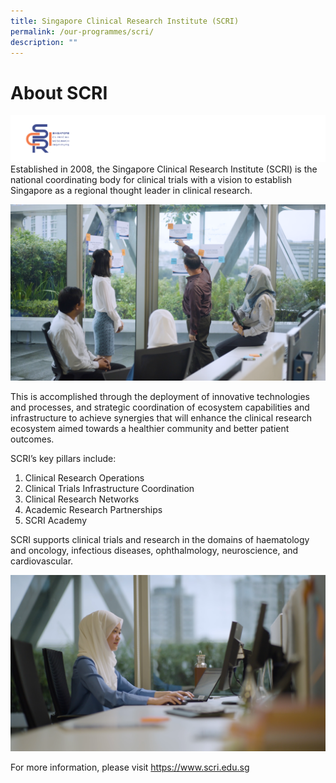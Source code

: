 ```yaml
---
title: Singapore Clinical Research Institute (SCRI)
permalink: /our-programmes/scri/
description: ""
---
```

# About SCRI
![](/images/Logos/BU%20Banners_SCRI.png)
Established in 2008, the Singapore Clinical Research Institute (SCRI) is the national coordinating body for clinical trials with a vision to establish Singapore as a regional thought leader in clinical research.

![](/images/Corporate%20photos/10%20-%20SCRI%203.png)

This is accomplished through the deployment of innovative technologies and processes, and strategic coordination of ecosystem capabilities and infrastructure to achieve synergies that will enhance the clinical research ecosystem aimed towards a healthier community and better patient outcomes.

SCRI’s key pillars include:

1.   Clinical Research Operations
2.   Clinical Trials Infrastructure Coordination
3.   Clinical Research Networks
4.   Academic Research Partnerships
5.   SCRI Academy

SCRI supports clinical trials and research in the domains of haematology and oncology, infectious diseases, ophthalmology, neuroscience, and cardiovascular.

![](/images/Corporate%20photos/08%20-%20SCRI%201.png)

For more information, please visit https://www.scri.edu.sg